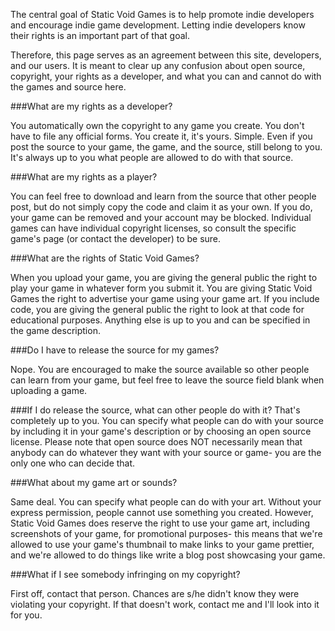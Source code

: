 The central goal of Static Void Games is to help promote indie developers and encourage indie game development. Letting indie developers know their rights is an important part of that goal.

Therefore, this page serves as an agreement between this site, developers, and our users. It is meant to clear up any confusion about open source, copyright, your rights as a developer, and what you can and cannot do with the games and source here.

###What are my rights as a developer?

You automatically own the copyright to any game you create. You don't have to file any official forms. You create it, it's yours. Simple. Even if you post the source to your game, the game, and the source, still belong to you. It's always up to you what people are allowed to do with that source.

###What are my rights as a player?

You can feel free to download and learn from the source that other people post, but do not simply copy the code and claim it as your own. If you do, your game can be removed and your account may be blocked. Individual games can have individual copyright licenses, so consult the specific game's page (or contact the developer) to be sure.

###What are the rights of Static Void Games?

When you upload your game, you are giving the general public the right to play your game in whatever form you submit it. You are giving Static Void Games the right to advertise your game using your game art. If you include code, you are giving the general public the right to look at that code for educational purposes. Anything else is up to you and can be specified in the game description.

###Do I have to release the source for my games?

Nope. You are encouraged to make the source available so other people can learn from your game, but feel free to leave the source field blank when uploading a game.

###If I do release the source, what can other people do with it?
That's completely up to you. You can specify what people can do with your source by including it in your game's description or by choosing an open source license. Please note that open source does NOT necessarily mean that anybody can do whatever they want with your source or game- you are the only one who can decide that.

###What about my game art or sounds?

Same deal. You can specify what people can do with your art. Without your express permission, people cannot use something you created. However, Static Void Games does reserve the right to use your game art, including screenshots of your game, for promotional purposes- this means that we're allowed to use your game's thumbnail to make links to your game prettier, and we're allowed to do things like write a blog post showcasing your game.

###What if I see somebody infringing on my copyright?

First off, contact that person. Chances are s/he didn't know they were violating your copyright. If that doesn't work, contact me and I'll look into it for you.